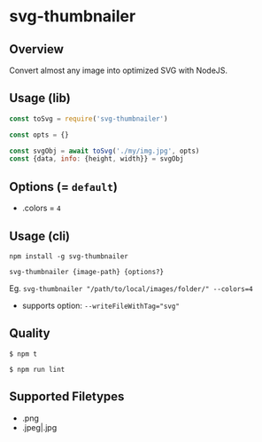 # svg-thumbnailer

## Overview

Convert almost any image into optimized SVG with NodeJS.

## Usage (lib)

```javascript
const toSvg = require('svg-thumbnailer')

const opts = {}

const svgObj = await toSvg('./my/img.jpg', opts)
const {data, info: {height, width}} = svgObj
```

## Options (= `default`)

- .colors = `4`

## Usage (cli)

`npm install -g svg-thumbnailer`

`svg-thumbnailer {image-path} {options?}`

Eg. `svg-thumbnailer "/path/to/local/images/folder/" --colors=4`

- supports option: `--writeFileWithTag="svg"`

## Quality

`$ npm t`

`$ npm run lint`

## Supported Filetypes

- .png
- .jpeg|.jpg
